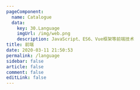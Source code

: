 ```yaml
---
pageComponent: 
  name: Catalogue
  data: 
    key: 30.Language
    imgUrl: /img/web.png
    description: JavaScript、ES6、Vue框架等前端技术
title: 前端
date: 2020-03-11 21:50:53
permalink: /language
sidebar: false
article: false
comment: false
editLink: false
---
```


